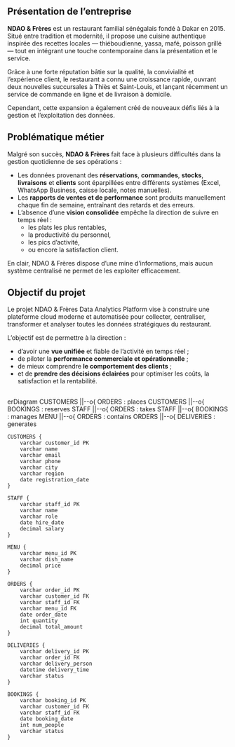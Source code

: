 ##  Présentation de l’entreprise

**NDAO & Frères** est un restaurant familial sénégalais fondé à Dakar en 2015.
Situé entre tradition et modernité, il propose une cuisine authentique inspirée des recettes locales — thiéboudienne, yassa, mafé, poisson grillé — tout en intégrant une touche contemporaine dans la présentation et le service.

Grâce à une forte réputation bâtie sur la qualité, la convivialité et l’expérience client, le restaurant a connu une croissance rapide, ouvrant deux nouvelles succursales à Thiès et Saint-Louis, et lançant récemment un service de commande en ligne et de livraison à domicile.

Cependant, cette expansion a également créé de nouveaux défis liés à la gestion et l’exploitation des données.

## Problématique métier

Malgré son succès, **NDAO & Frères** fait face à plusieurs difficultés dans la gestion quotidienne de ses opérations :
- Les données provenant des **réservations**, **commandes**, **stocks**, **livraisons** et **clients** sont éparpillées entre différents systèmes (Excel, WhatsApp Business, caisse locale, notes manuelles).
- Les **rapports de ventes et de performance** sont produits manuellement chaque fin de semaine, entraînant des retards et des erreurs.
- L’absence d’une **vision consolidée** empêche la direction de suivre en temps réel :
    - les plats les plus rentables,
    - la productivité du personnel,
    - les pics d’activité,
    - ou encore la satisfaction client.

En clair, NDAO & Frères dispose d’une mine d’informations, mais aucun système centralisé ne permet de les exploiter efficacement.

## Objectif du projet

Le projet NDAO & Frères Data Analytics Platform vise à construire une plateforme cloud moderne et automatisée pour collecter, centraliser, transformer et analyser toutes les données stratégiques du restaurant.

L’objectif est de permettre à la direction :
- d’avoir une **vue unifiée** et fiable de l’activité en temps réel ;
- de piloter la **performance commerciale et opérationnelle** ;
- de mieux comprendre **le comportement des clients** ;
- et de **prendre des décisions éclairées** pour optimiser les coûts, la satisfaction et la rentabilité.
## 

erDiagram
    CUSTOMERS ||--o{ ORDERS : places
    CUSTOMERS ||--o{ BOOKINGS : reserves
    STAFF ||--o{ ORDERS : takes
    STAFF ||--o{ BOOKINGS : manages
    MENU ||--o{ ORDERS : contains
    ORDERS ||--o{ DELIVERIES : generates

    CUSTOMERS {
        varchar customer_id PK
        varchar name
        varchar email
        varchar phone
        varchar city
        varchar region
        date registration_date
    }

    STAFF {
        varchar staff_id PK
        varchar name
        varchar role
        date hire_date
        decimal salary
    }

    MENU {
        varchar menu_id PK
        varchar dish_name
        decimal price
    }

    ORDERS {
        varchar order_id PK
        varchar customer_id FK
        varchar staff_id FK
        varchar menu_id FK
        date order_date
        int quantity
        decimal total_amount
    }

    DELIVERIES {
        varchar delivery_id PK
        varchar order_id FK
        varchar delivery_person
        datetime delivery_time
        varchar status
    }

    BOOKINGS {
        varchar booking_id PK
        varchar customer_id FK
        varchar staff_id FK
        date booking_date
        int num_people
        varchar status
    }
